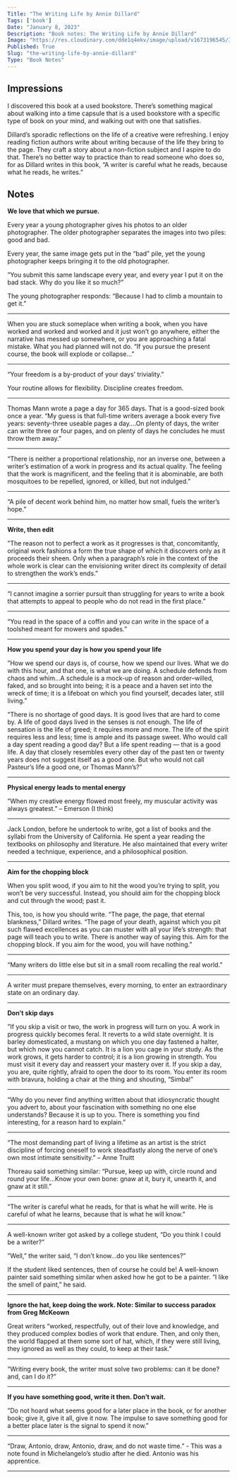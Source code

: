```yaml
---
Title: "The Writing Life by Annie Dillard"
Tags: ['book']
Date: "January 8, 2023"
Description: "Book notes: The Writing Life by Annie Dillard"
Image: "https://res.cloudinary.com/dde1q4ekv/image/upload/v1673196545/31yeM3aA2SS._AC_SY780__xkd930.jpg"
Published: True
Slug: "the-writing-life-by-annie-dillard"
Type: "Book Notes"
---
```


## Impressions

I discovered this book at a used bookstore. There’s something magical about walking into a time capsule that is a used bookstore with a specific type of book on your mind, and walking out with one that satisfies.

Dillard’s sporadic reflections on the life of a creative were refreshing. I enjoy reading fiction authors write about writing because of the life they bring to the page. They craft a story about a non-fiction subject and I aspire to do that. There’s no better way to practice than to read someone who does so, for as Dillard writes in this book, “A writer is careful what he reads, because what he reads, he writes.”

## Notes

**We love that which we pursue.**

Every year a young photographer gives his photos to an older photographer. The older photographer separates the images into two piles: good and bad.

Every year, the same image gets put in the “bad” pile, yet the young photographer keeps bringing it to the old photographer.

”You submit this same landscape every year, and every year I put it on the bad stack. Why do you like it so much?”

The young photographer responds: “Because I had to climb a mountain to get it.”

---

When you are stuck someplace when writing a book, when you have worked and worked and worked and it just won’t go anywhere, either the narrative has messed up somewhere, or you are approaching a fatal mistake. What you had planned will not do. “If you pursue the present course, the book will explode or collapse…”

---

“Your freedom is a by-product of your days’ triviality.”

Your routine allows for flexibility. Discipline creates freedom.

---

Thomas Mann wrote a page a day for 365 days. That is a good-sized book once a year. “My guess is that full-time writers average a book every five years: seventy-three useable pages a day….On plenty of days, the writer can write three or four pages, and on plenty of days he concludes he must throw them away.”

---

“There is neither a proportional relationship, nor an inverse one, between a writer’s estimation of a work in progress and its actual quality. The feeling that the work is magnificent, and the feeling that it is abominable, are both mosquitoes to be repelled, ignored, or killed, but not indulged.”

---

“A pile of decent work behind him, no matter how small, fuels the writer’s hope.”

---

********************************Write, then edit********************************

”The reason not to perfect a work as it progresses is that, concomitantly, original work fashions a form the true shape of which it discovers only as it proceeds their sheen. Only when a paragraph’s role in the context of the whole work is clear can the envisioning writer direct its complexity of detail to strengthen the work’s ends.”

---

“I cannot imagine a sorrier pursuit than struggling for years to write a book that attempts to appeal to people who do not read in the first place.”

---

“You read in the space of a coffin and you can write in the space of a toolshed meant for mowers and spades.”

---

**********************************************************How you spend your day is how you spend your life**********************************************************

”How we spend our days is, of course, how we spend our lives. What we do with this hour, and that one, is what we are doing. A schedule defends from chaos and whim…A schedule is a mock-up of reason and order–willed, faked, and so brought into being; it is a peace and a haven set into the wreck of time; it is a lifeboat on which you find yourself, decades later, still living.”

“There is no shortage of good days. It is good lives that are hard to come by. A life of good days lived in the senses is not enough. The life of sensation is the life of greed; it requires more and more. The life of the spirit requires less and less; time is ample and its passage sweet. Who would call a day spent reading a good day? But a life spent reading — that is a good life. A day that closely resembles every other day of the past ten or twenty years does not suggest itself as a good one. But who would not call Pasteur’s life a good one, or Thomas Mann’s?”

---

********************************Physical energy leads to mental energy********************************

”When my creative energy flowed most freely, my muscular activity was always greatest.” – Emerson (I think)

---

Jack London, before he undertook to write, got a list of books and the syllabi from the University of California. He spent a year reading the textbooks on philosophy and literature. He also maintained that every writer needed a technique, experience, and a philosophical position.

---

****************************************************Aim for the chopping block****************************************************

When you split wood, if you aim to hit the wood you’re trying to split, you won’t be very successful. Instead, you should aim for the chopping block and cut through the wood; past it.

This, too, is how you should write. “The page, the page, that eternal blankness,” Dillard writes. “The page of your death, against which you pit such flawed excellences as you can muster with all your life’s strength: that page will teach you to write. There is another way of saying this. Aim for the chopping block. If you aim for the wood, you will have nothing.”

---

“Many writers do little else but sit in a small room recalling the real world.”

---

A writer must prepare themselves, every morning, to enter an extraordinary state on an ordinary day.

---

********************************Don’t skip days********************************

”If you skip a visit or two, the work in progress will turn on you. A work in progress quickly becomes feral. It reverts to a wild state overnight. It is barley domesticated, a mustang on which you one day fastened a halter, but which now you cannot catch. It is a lion you cage in your study. As the work grows, it gets harder to control; it is a lion growing in strength. You must visit it every day and reassert your mastery over it. If you skip a day, you are, quite rightly, afraid to open the door to its room. You enter its room with bravura, holding a chair at the thing and shouting, “Simba!”

---

“Why do you never find anything written about that idiosyncratic thought you advert to, about your fascination with something no one else understands? Because it is up to you. There is something you find interesting, for a reason hard to explain.”

---

“The most demanding part of living a lifetime as an artist is the strict discipline of forcing oneself to work steadfastly along the nerve of one’s own most intimate sensitivity.” – Anne Truitt

Thoreau said something similar: “Pursue, keep up with, circle round and round your life…Know your own bone: gnaw at it, bury it, unearth it, and gnaw at it still.”

---

“The writer is careful what he reads, for that is what he will write. He is careful of what he learns, because that is what he will know.”

---

A well-known writer got asked by a college student, “Do you think I could be a writer?”

”Well,” the writer said, “I don’t know…do you like sentences?”

If the student liked sentences, then of course he could be! A well-known painter said something similar when asked how he got to be a painter. “I like the smell of paint,” he said.

---

****************************Ignore the hat, keep doing the work. Note: Similar to success paradox from Greg McKeown****************************

Great writers “worked, respectfully, out of their love and knowledge, and they produced complex bodies of work that endure. Then, and only then, the world flapped at them some sort of hat, which, if they were still living, they ignored as well as they could, to keep at their task.”

---

“Writing every book, the writer must solve two problems: can it be done? and, can I do it?”

---

**********************************************************If you have something good, write it then. Don’t wait.**********************************************************

”Do not hoard what seems good for a later place in the book, or for another book; give it, give it all, give it now. The impulse to save something good for a better place later is the signal to spend it now.”

---

“Draw, Antonio, draw, Antonio, draw, and do not waste time.” - This was a note found in Michelangelo’s studio after he died. Antonio was his apprentice. 

---